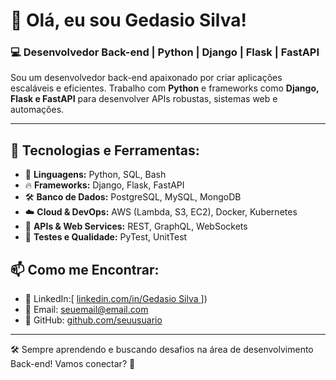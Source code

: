 # 👋 Olá, eu sou Gedasio Silva!

### 💻 Desenvolvedor Back-end | Python | Django | Flask | FastAPI

Sou um desenvolvedor back-end apaixonado por criar aplicações escaláveis e eficientes. Trabalho com **Python** e frameworks como **Django, Flask e FastAPI** para desenvolver APIs robustas, sistemas web e automações.

---

## 🚀 Tecnologias e Ferramentas:
- 🐍 **Linguagens:** Python, SQL, Bash  
- 🔥 **Frameworks:** Django, Flask, FastAPI  
- 🛠 **Banco de Dados:** PostgreSQL, MySQL, MongoDB  
- ☁️ **Cloud & DevOps:** AWS (Lambda, S3, EC2), Docker, Kubernetes  
- 📡 **APIs & Web Services:** REST, GraphQL, WebSockets  
- 🔎 **Testes e Qualidade:** PyTest, UnitTest  


## 📫 Como me Encontrar:
- 💼 LinkedIn:[ [linkedin.com/in/Gedasio Silva ](https://www.linkedin.com/in/gedasio-silva-205160189/)  ])
- 📧 Email: seuemail@email.com  
- 🚀 GitHub: [github.com/seuusuario](https://github.com/seuusuario)  

---

🛠 Sempre aprendendo e buscando desafios na área de desenvolvimento Back-end! Vamos conectar? 🚀  

